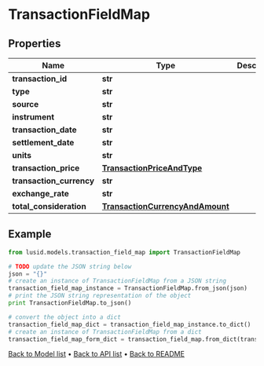 # TransactionFieldMap


## Properties
Name | Type | Description | Notes
------------ | ------------- | ------------- | -------------
**transaction_id** | **str** |  | 
**type** | **str** |  | 
**source** | **str** |  | 
**instrument** | **str** |  | 
**transaction_date** | **str** |  | 
**settlement_date** | **str** |  | 
**units** | **str** |  | 
**transaction_price** | [**TransactionPriceAndType**](TransactionPriceAndType.md) |  | [optional] 
**transaction_currency** | **str** |  | 
**exchange_rate** | **str** |  | [optional] 
**total_consideration** | [**TransactionCurrencyAndAmount**](TransactionCurrencyAndAmount.md) |  | 

## Example

```python
from lusid.models.transaction_field_map import TransactionFieldMap

# TODO update the JSON string below
json = "{}"
# create an instance of TransactionFieldMap from a JSON string
transaction_field_map_instance = TransactionFieldMap.from_json(json)
# print the JSON string representation of the object
print TransactionFieldMap.to_json()

# convert the object into a dict
transaction_field_map_dict = transaction_field_map_instance.to_dict()
# create an instance of TransactionFieldMap from a dict
transaction_field_map_form_dict = transaction_field_map.from_dict(transaction_field_map_dict)
```
[Back to Model list](../README.md#documentation-for-models) &#8226; [Back to API list](../README.md#documentation-for-api-endpoints) &#8226; [Back to README](../README.md)


